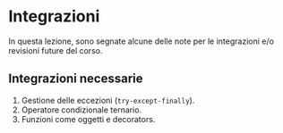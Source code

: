 # Integrazioni

In questa lezione, sono segnate alcune delle note per le integrazioni e/o revisioni future del corso.

## Integrazioni necessarie

1. Gestione delle eccezioni (`try-except-finally`).
2. Operatore condizionale ternario.
3. Funzioni come oggetti e decorators.

